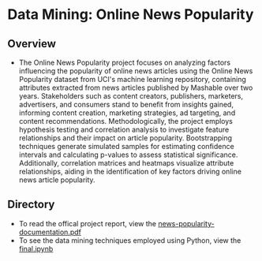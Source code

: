 # Data Mining: Online News Popularity

## Overview

* The Online News Popularity project focuses on analyzing factors influencing the popularity of online news articles using the Online News Popularity dataset from UCI's machine learning repository, containing attributes extracted from news articles published by Mashable over two years. Stakeholders such as content creators, publishers, marketers, advertisers, and consumers stand to benefit from insights gained, informing content creation, marketing strategies, ad targeting, and content recommendations. Methodologically, the project employs hypothesis testing and correlation analysis to investigate feature relationships and their impact on article popularity. Bootstrapping techniques generate simulated samples for estimating confidence intervals and calculating p-values to assess statistical significance. Additionally, correlation matrices and heatmaps visualize attribute relationships, aiding in the identification of key factors driving online news article popularity.

## Directory

* To read the offical project report, view the [news-popularity-documentation.pdf]()
* To see the data mining techniques employed using Python, view the [final.ipynb]()



